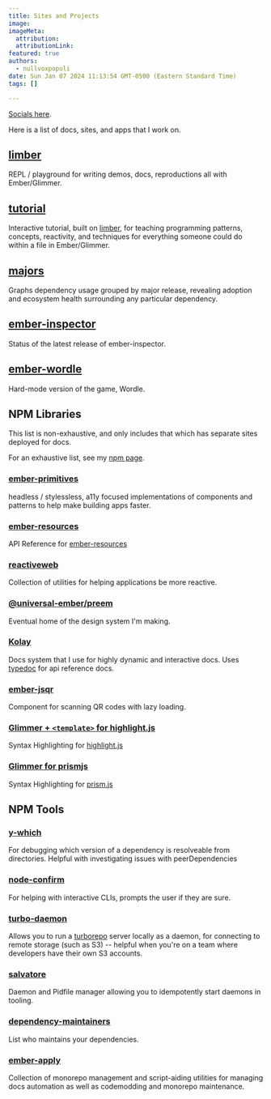 ```yaml
---
title: Sites and Projects
image:
imageMeta:
  attribution:
  attributionLink:
featured: true
authors:
  - nullvoxpopuli
date: Sun Jan 07 2024 11:13:54 GMT-0500 (Eastern Standard Time)
tags: [] 

---
```


[Socials here](https://linktr.ee/nullvoxpopuli).

Here is a list of docs, sites, and apps that I work on.

## [limber](https://limber.glimdown.com)

REPL / playground for writing demos, docs, reproductions all with Ember/Glimmer.

## [tutorial](https://tutorial.glimdown.com)

Interactive tutorial, built on [limber](https://limber.glimdown.com), for teaching programming patterns, concepts, reactivity, and techniques for everything someone could do within a file in Ember/Glimmer.

## [majors](https://majors.nullvoxpopuli.com)

Graphs dependency usage grouped by major release, revealing adoption and ecosystem health surrounding any particular dependency.

## [ember-inspector](https://ember-inspector.nullvoxpopuli.com/)

Status of the latest release of ember-inspector.

## [ember-wordle](https://ember-wordle.pages.dev)

Hard-mode version of the game, Wordle.

## NPM Libraries

This list is non-exhaustive, and only includes that which has separate sites deployed for docs.

For an exhaustive list, see my [npm page](https://www.npmjs.com/~nullvoxpopuli).

### [ember-primitives](https://ember-primitives.pages.dev)

headless / stylessless, a11y focused implementations of components and patterns to help make building apps faster.

### [ember-resources](https://ember-resources.nullvoxpopuli.com/)

API Reference for [ember-resources](https://github.com/NullVoxPopuli/ember-resources/tree/main/docs)

### [reactiveweb](https://reactive.nullvoxpopuli.com/)

Collection of utilities for helping applications be more reactive.

### [@universal-ember/preem](https://preem-docs-app.vercel.app)

Eventual home of the design system I'm making.

### [Kolay](https://github.com/universal-ember/kolay)

Docs system that I use for highly dynamic and interactive docs. Uses [typedoc](https://typedoc.org/) for api reference docs.

### [ember-jsqr](https://nullvoxpopuli.github.io/ember-jsqr/)

Component for scanning QR codes with lazy loading.

### [Glimmer + `<template>` for highlight.js](https://hljs-glimmer.nullvoxpopuli.com/?)

Syntax Highlighting for [highlight.js](https://highlightjs.org/)

### [Glimmer for prismjs](https://prismjs-glimmer.nullvoxpopuli.com/)

Syntax Highlighting for [prism.js](https://prismjs.com/)

## NPM Tools

### [y-which](https://github.com/NullVoxPopuli/y-which)

For debugging which version of a dependency is resolveable from directories. Helpful with investigating issues with peerDependencies

### [node-confirm](https://github.com/NullVoxPopuli/node-confirm)

For helping with interactive CLIs, prompts the user if they are sure.

### [turbo-daemon](https://github.com/NullVoxPopuli/turbo-daemon)

Allows you to run a [turborepo](https://turbo.build/repo/) server locally as a daemon, for connecting to remote storage (such as S3) -- helpful when you're on a team where developers have their own S3 accounts.

### [salvatore](https://github.com/NullVoxPopuli/salvatore)

Daemon and Pidfile manager allowing you to idempotently start daemons in tooling.

### [dependency-maintainers](https://github.com/NullVoxPopuli/dependency-maintainers)

List who maintains your dependencies.

### [ember-apply](https://ember-apply.pages.dev/)

Collection of monorepo management and script-aiding utilities for managing docs automation as well as codemodding and monorepo maintenance.
